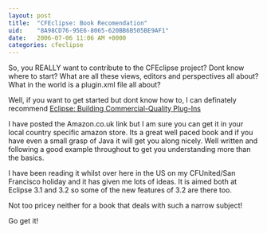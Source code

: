 ```yaml
---
layout: post
title:  "CFEclipse: Book Recomendation"
uid:	"8A98CD76-95E6-8065-620BB6B505BE9AF1"
date:   2006-07-06 11:06 AM +0000
categories: cfeclipse
---
```

So, you REALLY want to contribute to the CFEclipse project? Dont know where to start? What are all these views, editors and perspectives all about? What in the world is a plugin.xml file all about?

Well, if you want to get started but dont know how to, I can definately recommend <a href="http://www.amazon.co.uk/gp/product/032142672X/202-5218834-0604624?v=glance&n=266239">Eclipse: Building Commercial-Quality Plug-Ins</a>

I have posted the Amazon.co.uk link but I am sure you can get it in your local country specific amazon store. Its a great well paced book and if you have even a small grasp of Java it will get you along nicely. Well written and following a good example throughout to get you understanding more than the basics. 

I have been reading it whilst over here in the US on my CFUnited/San Francisco holiday and it has given me lots of ideas. It is aimed both at Eclipse 3.1 and 3.2 so some of the new features of 3.2 are there too.

Not too pricey neither for a book that deals with such a narrow subject!

Go get it!